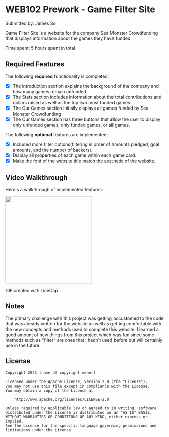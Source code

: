 # WEB102 Prework - Game Filter Site

Submitted by: James So

Game Filter Site is a website for the company Sea Monster Crowdfunding that displays information about the games they have funded.

Time spent: 5 hours spent in total

## Required Features

The following **required** functionality is completed:

* [x] The introduction section explains the background of the company and how many games remain unfunded.
* [x] The Stats section includes information about the total contributions and dollars raised as well as the top two most funded games.
* [x] The Our Games section initially displays all games funded by Sea Monster Crowdfunding
* [x] The Our Games section has three buttons that allow the user to display only unfunded games, only funded games, or all games.

The following **optional** features are implemented:

* [x] Included more filter options(filtering in order of amounts pledged, goal amounts, and the number of backers).
* [x] Display all properties of each game within each game card.
* [x] Make the font of the website title match the aesthetic of the website. 

## Video Walkthrough

Here's a walkthrough of implemented features:

<img src="https://github.com/JamesSo1/web102_prework/blob/main/WebsiteDemo.gif" width="275">

<!-- Replace this with whatever GIF tool you used! -->
GIF created with LiceCap 
<!-- Recommended tools:
[Kap](https://getkap.co/) for macOS
[ScreenToGif](https://www.screentogif.com/) for Windows
[peek](https://github.com/phw/peek) for Linux. -->

## Notes

The primary challenge with this project was getting accustomed to the code that was already written for the website as well as getting comfortable with the new concepts and methods used to complete this website. I learned a good amount of new things from this project which was fun since some methods such as "filter" are ones that I hadn't used before but will certainly use in the future.

## License

    Copyright 2023 [name of copyright owner]

    Licensed under the Apache License, Version 2.0 (the "License");
    you may not use this file except in compliance with the License.
    You may obtain a copy of the License at

        http://www.apache.org/licenses/LICENSE-2.0

    Unless required by applicable law or agreed to in writing, software
    distributed under the License is distributed on an "AS IS" BASIS,
    WITHOUT WARRANTIES OR CONDITIONS OF ANY KIND, either express or implied.
    See the License for the specific language governing permissions and
    limitations under the License.
